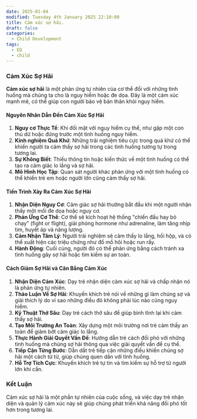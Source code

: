 ```yaml
---
date: 2025-01-04
modified: Tuesday 4th January 2025 22:10:00
title: Cảm xúc sợ hãi.
draft: false
categories:
  - Child Development
tags:
  - EQ
  - child
---
```


### Cảm Xúc Sợ Hãi

**Cảm xúc sợ hãi** là một phản ứng tự nhiên của cơ thể đối với những tình huống mà chúng ta cho là nguy hiểm hoặc đe dọa. Đây là một cảm xúc mạnh mẽ, có thể giúp con người bảo vệ bản thân khỏi nguy hiểm.

#### Nguyên Nhân Dẫn Đến Cảm Xúc Sợ Hãi

1. **Nguy cơ Thực Tế**: Khi đối mặt với nguy hiểm cụ thể, như gặp một con thú dữ hoặc đứng trước một tình huống nguy hiểm.
2. **Kinh nghiệm Quá Khứ**: Những trải nghiệm tiêu cực trong quá khứ có thể khiến người ta cảm thấy sợ hãi trong các tình huống tương tự trong tương lai.
3. **Sự Không Biết**: Thiếu thông tin hoặc kiến thức về một tình huống có thể tạo ra cảm giác lo lắng và sợ hãi.
4. **Mô Hình Học Tập**: Quan sát người khác phản ứng với một tình huống có thể khiến trẻ em hoặc người lớn cũng cảm thấy sợ hãi.

#### Tiến Trình Xảy Ra Cảm Xúc Sợ Hãi

1. **Nhận Diện Nguy Cơ**: Cảm giác sợ hãi thường bắt đầu khi một người nhận thấy một mối đe dọa hoặc nguy cơ.
2. **Phản Ứng Cơ Thể**: Cơ thể sẽ kích hoạt hệ thống "chiến đấu hay bỏ chạy" (fight or flight), giải phóng hormone như adrenaline, làm tăng nhịp tim, huyết áp và năng lượng.
3. **Cảm Nhận Tâm Lý**: Người trải nghiệm sẽ cảm thấy lo lắng, hồi hộp, và có thể xuất hiện các triệu chứng như đổ mồ hôi hoặc run rẩy.
4. **Hành Động**: Cuối cùng, người đó có thể phản ứng bằng cách tránh xa tình huống gây sợ hãi hoặc tìm kiếm sự an toàn.

#### Cách Giảm Sợ Hãi và Cân Bằng Cảm Xúc

1. **Nhận Diện Cảm Xúc**: Dạy trẻ nhận diện cảm xúc sợ hãi và chấp nhận nó là phản ứng tự nhiên.
2. **Thảo Luận Về Sợ Hãi**: Khuyến khích trẻ nói về những gì làm chúng sợ và giải thích lý do vì sao những điều đó không phải lúc nào cũng nguy hiểm.
3. **Kỹ Thuật Thở Sâu**: Dạy trẻ cách thở sâu để giúp bình tĩnh lại khi cảm thấy sợ hãi.
4. **Tạo Môi Trường An Toàn**: Xây dựng một môi trường nơi trẻ cảm thấy an toàn để giảm bớt cảm giác lo lắng.
5. **Thực Hành Giải Quyết Vấn Đề**: Hướng dẫn trẻ cách đối phó với những tình huống mà chúng sợ hãi thông qua việc giải quyết vấn đề cụ thể.
6. **Tiếp Cận Từng Bước**: Dẫn dắt trẻ tiếp cận những điều khiến chúng sợ hãi một cách từ từ, giúp chúng quen dần với tình huống.
7. **Hỗ Trợ Tích Cực**: Khuyến khích trẻ tự tin và tìm kiếm sự hỗ trợ từ người lớn khi cần.

### Kết Luận

Cảm xúc sợ hãi là một phần tự nhiên của cuộc sống, và việc dạy trẻ nhận diện và quản lý cảm xúc này sẽ giúp chúng phát triển khả năng đối phó tốt hơn trong tương lai.
